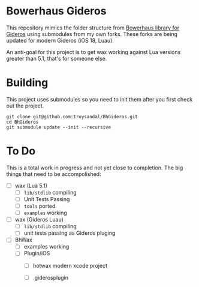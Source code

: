 # Bowerhaus Gideros

This repository mimics the folder structure from [Bowerhaus library for Gideros](https://github.com/troysandal/BhWax/blob/master/README.md#folder-structure) using submodules from my own forks.  These forks are being updated for modern Gideros (iOS 18, Luau).  

An anti-goal for this project is to get wax working against Lua versions greater than 5.1, that's for someone else.

# Building
This project uses submodules so you need to init them after you first check out the project.
```
git clone git@github.com:troysandal/BhGideros.git
cd BhGideros
git submodule update --init --recursive
```

# To Do
This is a total work in progress and not yet close to completion. The big things that need to be accompolished:

- [ ] wax (Lua 5.1)
  - [ ] `lib/stdlib` compiling
  - [ ] Unit Tests Passing
  - [ ] `tools` ported
  - [ ] `examples` working
- [ ] wax (Gideros Luau)
  - [ ] `lib/stdlib` compiling
  - [ ] unit tests passing as Gideros pluging
- [ ] BhWax
  - [ ] examples working
  - [ ] Plugin/iOS 
    - [ ] hotwax modern xcode project
    - [ ] .giderosplugin

